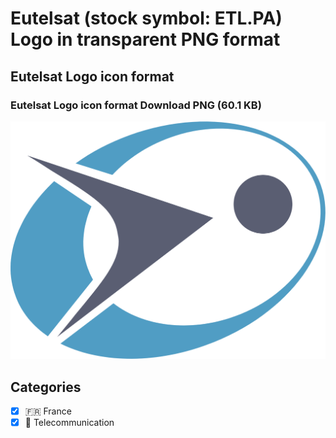 # Eutelsat (stock symbol: ETL.PA) Logo in transparent PNG format

## Eutelsat Logo icon format

### Eutelsat Logo icon format Download PNG (60.1 KB)

![Eutelsat Logo icon format Download PNG (60.1 KB)](/img/orig/ETL.PA-0cdd1526.png)



## Categories
- [x] 🇫🇷 France
- [x] 📡 Telecommunication
